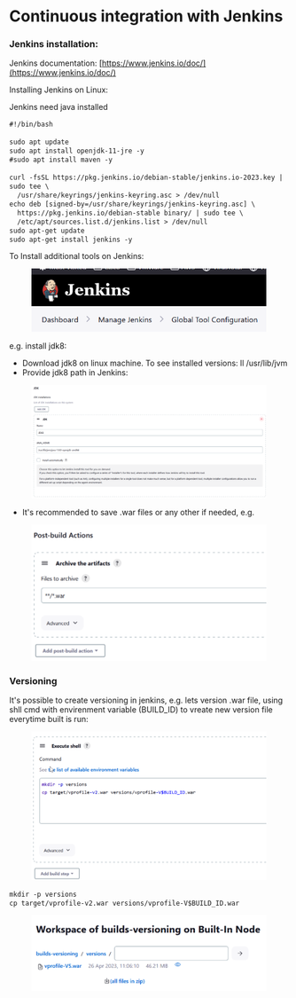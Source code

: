 # Continuous integration with Jenkins

### Jenkins installation:

Jenkins documentation: [https://www.jenkins.io/doc/](https://www.jenkins.io/doc/)

Installing Jenkins on Linux:

Jenkins need java installed

```
#!/bin/bash

sudo apt update
sudo apt install openjdk-11-jre -y
#sudo apt install maven -y

curl -fsSL https://pkg.jenkins.io/debian-stable/jenkins.io-2023.key | sudo tee \
  /usr/share/keyrings/jenkins-keyring.asc > /dev/null
echo deb [signed-by=/usr/share/keyrings/jenkins-keyring.asc] \
  https://pkg.jenkins.io/debian-stable binary/ | sudo tee \
  /etc/apt/sources.list.d/jenkins.list > /dev/null
sudo apt-get update
sudo apt-get install jenkins -y
```

To Install additional tools on Jenkins:

<figure><img src=".gitbook/assets/image (15).png" alt=""><figcaption></figcaption></figure>

e.g. install jdk8:

* Download jdk8 on linux machine. To see installed versions:  ll /usr/lib/jvm
* Provide jdk8 path in Jenkins:

<figure><img src=".gitbook/assets/image (12).png" alt=""><figcaption></figcaption></figure>

* It's recommended to save .war files or any other if needed, e.g.

<figure><img src=".gitbook/assets/image (13).png" alt=""><figcaption></figcaption></figure>

### Versioning

It's possible to create versioning in jenkins, e.g. lets version .war file, using shll cmd with envirenment variable (BUILD\_ID) to vreate new version file everytime built is run:

<figure><img src=".gitbook/assets/image.png" alt=""><figcaption></figcaption></figure>

```
mkdir -p versions
cp target/vprofile-v2.war versions/vprofile-V$BUILD_ID.war
```

<figure><img src=".gitbook/assets/image (14).png" alt=""><figcaption></figcaption></figure>
